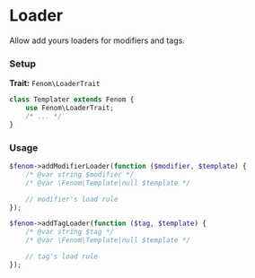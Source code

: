 Loader
======

Allow add yours loaders for modifiers and tags.

### Setup

**Trait:** `Fenom\LoaderTrait`

```php
class Templater extends Fenom {
    use Fenom\LoaderTrait;
    /* ... */
}
```

### Usage

```php
$fenom->addModifierLoader(function ($modifier, $template) {
    /* @var string $modifier */
    /* @var \Fenom\Template|null $template */

    // modifier's load rule
});

$fenom->addTagLoader(function ($tag, $template) {
    /* @var string $tag */
    /* @var \Fenom\Template|null $template */

    // tag's load rule
});
```